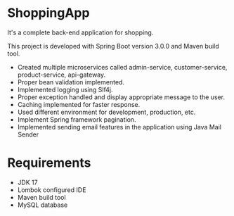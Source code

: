 # ShoppingApp

It's a complete back-end application for shopping.

This project is developed with Spring Boot version 3.0.0 and Maven build tool.

* Created multiple microservices called admin-service, customer-service, product-service, api-gateway.
* Proper bean validation implemented.
* Implemented logging using Slf4j.
* Proper exception handled and display appropriate message to the user.
* Caching implemented for faster response.
* Used different environment for development, production, etc.
* Implement Spring framework pagination.
* Implemented sending email features in the application using Java Mail Sender

# Requirements
* JDK 17
* Lombok configured IDE
* Maven build tool
* MySQL database

